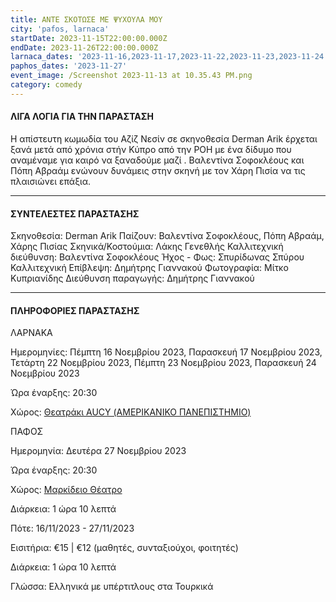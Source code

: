 ```yaml
---
title: ΑΝΤΕ ΣΚΟΤΩΣΕ ΜΕ ΨΥΧΟΥΛΑ ΜΟΥ
city: 'pafos, larnaca'
startDate: 2023-11-15T22:00:00.000Z
endDate: 2023-11-26T22:00:00.000Z
larnaca_dates: '2023-11-16,2023-11-17,2023-11-22,2023-11-23,2023-11-24'
paphos_dates: '2023-11-27'
event_image: /Screenshot 2023-11-13 at 10.35.43 PM.png
category: comedy
---
```


#### ΛΙΓΑ ΛΟΓΙΑ ΓΙΑ ΤΗΝ ΠΑΡΑΣΤΑΣΗ

Η απίστευτη κωμωδία του Αζίζ Νεσίν σε σκηνοθεσία Derman Arik έρχεται ξανά μετά από χρόνια στήν Κύπρο από την ΡΟΗ με ένα δίδυμο που αναμέναμε για καιρό να ξαναδούμε μαζί . Βαλεντίνα Σοφοκλέους και Πόπη Αβραάμ ενώνουν δυνάμεις στην σκηνή με τον Χάρη Πισία να τις πλαισιώνει επάξια.

***

#### ΣΥΝΤΕΛΕΣΤΕΣ ΠΑΡΑΣΤΑΣΗΣ

Σκηνοθεσία: Derman Arik
Παίζουν: Βαλεντίνα Σοφοκλέους, Πόπη Αβραάμ, Χάρης Πισίας
Σκηνικά/Κοστούμια: Λάκης Γενεθλής
Καλλιτεχνική διεύθυνση: Βαλεντίνα Σοφοκλέους
Ήχος - Φως: Σπυρίδωνας Σπύρου
Καλλιτεχνική Επίβλεψη: Δημήτρης Γιαννακού
Φωτογραφία: Μίτκο Κυπριανίδης
Διεύθυνση παραγωγής: Δημήτρης Γιαννακού

***

#### ΠΛΗΡΟΦΟΡΙΕΣ ΠΑΡΑΣΤΑΣΗΣ

ΛΑΡΝΑΚΑ

Ημερομηνίες: Πέμπτη 16 Νοεμβρίου 2023, Παρασκευή 17 Νοεμβρίου 2023, Τετάρτη 22 Νοεμβρίου 2023, Πέμπτη 23 Νοεμβρίου 2023, Παρασκευή 24 Νοεμβρίου 2023

Ώρα έναρξης: 20:30

Χώρος: [Θεατράκι AUCY (ΑΜΕΡΙΚΑΝΙΚΟ ΠΑΝΕΠΙΣΤΗΜΙΟ)](https://www.google.com/maps/place/AUCY+American+University+of+Cyprus/@34.9422264,33.6417579,17z/data=!3m1!4b1!4m6!3m5!1s0x14de29b124883c51:0xd87a49e728b9bf4a!8m2!3d34.9422264!4d33.6443328!16s%2Fg%2F11qq973sgm?entry=ttu)

ΠΑΦΟΣ

Ημερομηνία: Δευτέρα 27 Νοεμβρίου 2023

Ώρα έναρξης: 20:30

Χώρος: [Μαρκίδειο Θέατρο](https://www.google.com/maps/place/Markideio+Theatre/@34.7781597,32.4183625,17z/data=!3m1!4b1!4m6!3m5!1s0x14e706f5450bd66d:0x68a598c2c5136439!8m2!3d34.7781598!4d32.4232334!16s%2Fg%2F1tf4_3gh?entry=ttu)

Διάρκεια: 1 ώρα 10 λεπτά

Πότε: 16/11/2023 - 27/11/2023

Εισιτήρια: €15 | €12 (μαθητές, συνταξιούχοι, φοιτητές)

Διάρκεια: 1 ώρα 10 λεπτά

Γλώσσα: Ελληνικά με υπέρτιτλους στα Τουρκικά
